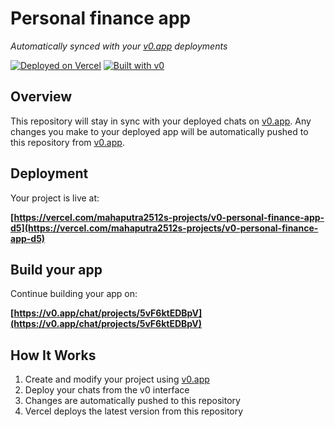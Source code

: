 # Personal finance app

*Automatically synced with your [v0.app](https://v0.app) deployments*

[![Deployed on Vercel](https://img.shields.io/badge/Deployed%20on-Vercel-black?style=for-the-badge&logo=vercel)](https://vercel.com/mahaputra2512s-projects/v0-personal-finance-app-d5)
[![Built with v0](https://img.shields.io/badge/Built%20with-v0.app-black?style=for-the-badge)](https://v0.app/chat/projects/5vF6ktEDBpV)

## Overview

This repository will stay in sync with your deployed chats on [v0.app](https://v0.app).
Any changes you make to your deployed app will be automatically pushed to this repository from [v0.app](https://v0.app).

## Deployment

Your project is live at:

**[https://vercel.com/mahaputra2512s-projects/v0-personal-finance-app-d5](https://vercel.com/mahaputra2512s-projects/v0-personal-finance-app-d5)**

## Build your app

Continue building your app on:

**[https://v0.app/chat/projects/5vF6ktEDBpV](https://v0.app/chat/projects/5vF6ktEDBpV)**

## How It Works

1. Create and modify your project using [v0.app](https://v0.app)
2. Deploy your chats from the v0 interface
3. Changes are automatically pushed to this repository
4. Vercel deploys the latest version from this repository